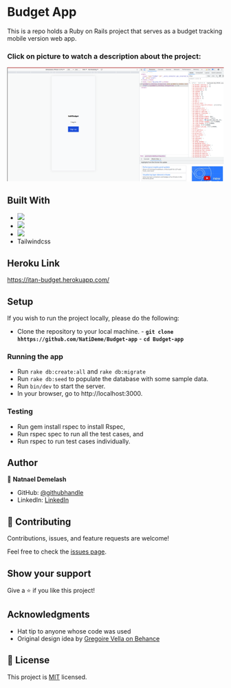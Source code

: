 # Budget App

This is a repo holds a Ruby on Rails project that serves as a budget tracking mobile version web app.

### Click on picture to watch a description about the project:
[![Watch the video](https://github.com/NatiDeme/Budget-app/blob/add-features/app/assets/images/page.png)](https://drive.google.com/file/d/1tk1QpcStTDCFR-7_85tuyGhbuGeQn10w/view?usp=sharing)
## Built With

- ![](https://img.shields.io/badge/Github-blueviolet)
- ![](https://img.shields.io/badge/Ruby-red)
- ![](https://img.shields.io/badge/postgres-%23316192.svg?style=for-the-badge&logo=postgresql&logoColor=white)
- Tailwindcss

## Heroku Link

https://itan-budget.herokuapp.com/

## Setup

If you wish to run the project locally, please do the following:

- Clone the repository to your local machine. - **`git clone hhttps://github.com/NatiDeme/Budget-app`** - **`cd Budget-app`**

### Running the app

- Run `rake db:create:all` and `rake db:migrate`
- Run `rake db:seed` to populate the database with some sample data.
- Run `bin/dev` to start the server.
- In your browser, go to http://localhost:3000.

### Testing

- Run gem install rspec to install Rspec,
- Run rspec spec to run all the test cases, and
- Run rspec to run test cases individually.

## Author

👤 **Natnael Demelash**

- GitHub: [@githubhandle](https://github.com/NatiDeme)
- LinkedIn: [LinkedIn](https://www.linkedin.com/in/natnael-demelash/)

## 🤝 Contributing

Contributions, issues, and feature requests are welcome!

Feel free to check the [issues page](https://github.com/Terbeche/Catalog-Ruby-Capstone/issues).

## Show your support

Give a ⭐️ if you like this project!

## Acknowledgments

- Hat tip to anyone whose code was used
- Original design idea by [Gregoire Vella on Behance](https://www.behance.net/gregoirevella)

## 📝 License

This project is [MIT](./MIT.md) licensed.
